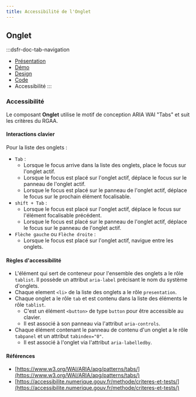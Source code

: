 ```yaml
---
title: Accessibilité de l'Onglet
---
```


## Onglet

:::dsfr-doc-tab-navigation
- [Présentation](../index.md)
- [Démo](../demo/index.md)
- [Design](../design/index.md)
- [Code](../code/index.md)
- Accessibilité
:::

### Accessibilité

Le composant **Onglet** utilise le motif de conception ARIA WAI "Tabs" et suit les critères du RGAA.

#### Interactions clavier

Pour la liste des onglets :

- `Tab` :
    - Lorsque le focus arrive dans la liste des onglets, place le focus sur l'onglet actif.
    - Lorsque le focus est placé sur l'onglet actif, déplace le focus sur le panneau de l'onglet actif.
    - Lorsque le focus est placé sur le panneau de l'onglet actif, déplace le focus sur le prochain élément focalisable.
- `shift + Tab` :
    - Lorsque le focus est placé sur l'onglet actif, déplace le focus sur l'élément focalisable précédent.
    - Lorsque le focus est placé sur le panneau de l'onglet actif, déplace le focus sur le panneau de l'onglet actif.
- `Flèche gauche` ou `Flèche droite` :
    - Lorsque le focus est placé sur l'onglet actif, navigue entre les onglets.

#### Règles d'accessibilité

- L'élément qui sert de conteneur pour l'ensemble des onglets a le rôle `tablist`.
    Il possède un attribut `aria-label` précisant le nom du système d'onglets.
- Chaque element `<li>` de la liste des onglets a le rôle `presentation`.
- Chaque onglet a le rôle `tab` et est contenu dans la liste des éléments le rôle `tablist`.
    - C'est un élément `<button>` de type `button` pour être accessible au clavier.
    - Il est associé à son panneau via l'attribut `aria-controls`.
- Chaque élément contenant le panneau de contenu d'un onglet a le rôle `tabpanel` et un attribut `tabindex="0"`.
    - Il est associé à l'onglet via l'attribut `aria-labelledby`.

#### Références

- [https://www.w3.org/WAI/ARIA/apg/patterns/tabs/](https://www.w3.org/WAI/ARIA/apg/patterns/tabs/)
- [https://accessibilite.numerique.gouv.fr/methode/criteres-et-tests/](https://accessibilite.numerique.gouv.fr/methode/criteres-et-tests/)
